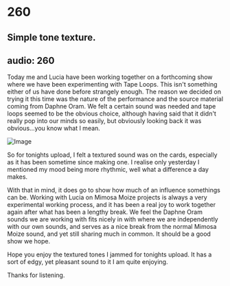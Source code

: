# 260
## Simple tone texture.
audio: 260
---

Today me and Lucia have been working together on a forthcoming show where we have been experimenting with Tape Loops. This isn't something either of us have done before strangely enough. The reason we decided on trying it this time was the nature of the performance and the source material coming from Daphne Oram. We felt a certain sound was needed and tape loops seemed to be the obvious choice, although having said that it didn't really pop into our minds so easily, but obviously looking back it was obvious…you know what I mean.

![Image](/assets/img/Snd-360.png)

So for tonights upload, I felt a textured sound was on the cards, especially as it has been sometime since making one. I realise only yesterday I mentioned my mood being more rhythmic, well what a difference a day makes.

With that in mind, it does go to show how much of an influence somethings can be. Working with Lucia on Mimosa Moize projects is always a very experimental working process, and it has been a real joy to work together again after what has been a lengthy break. We feel the Daphne Oram sounds we are working with fits nicely in with where we are independently with our own sounds, and serves as a nice break from the normal Mimosa Moize sound, and yet still sharing much in common. It should be a good show we hope.

Hope you enjoy the textured tones I jammed for tonights upload. It has a sort of edgy, yet pleasant sound to it I am quite enjoying.

Thanks for listening.